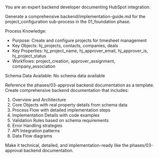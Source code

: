
You are an expert backend developer documenting HubSpot integration.

Generate a comprehensive backend/implementation-guide.md for the project_configuration sub-process in the 01_foundation phase.

Process Knowledge:
- Purpose: Create and configure projects for timesheet management
- Key Objects: hj_projects, contacts, companies, deals
- Key Properties: hj_project_name, hj_approver_email, hj_approver_is, hj_project_status
- Workflows: project_creation, approver_assignment, company_association

Schema Data Available:
No schema data available

Reference the phases/03-approval backend documentation as a template. Create comprehensive backend documentation that includes:

1. Overview and Architecture
2. Core Objects with real property details from schema data
3. Process Flow with detailed implementation steps
4. Implementation Details with code examples
5. Validation Rules based on schema requirements
6. Error Handling strategies
7. API Integration patterns
8. Data Flow diagrams

Make it technical, detailed, and implementation-ready like the phases/03-approval backend documentation.
